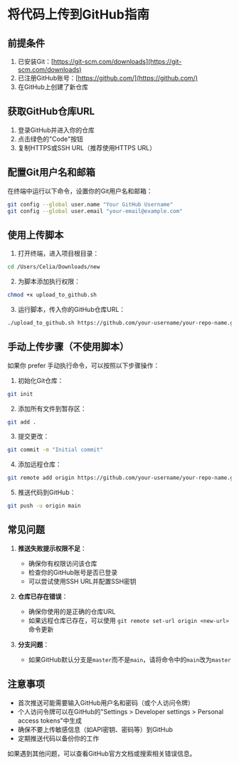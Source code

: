 # 将代码上传到GitHub指南

## 前提条件
1. 已安装Git：[https://git-scm.com/downloads](https://git-scm.com/downloads)
2. 已注册GitHub账号：[https://github.com/](https://github.com/)
3. 在GitHub上创建了新仓库

## 获取GitHub仓库URL
1. 登录GitHub并进入你的仓库
2. 点击绿色的"Code"按钮
3. 复制HTTPS或SSH URL（推荐使用HTTPS URL）

## 配置Git用户名和邮箱
在终端中运行以下命令，设置你的Git用户名和邮箱：
```bash
git config --global user.name "Your GitHub Username"
git config --global user.email "your-email@example.com"
```

## 使用上传脚本
1. 打开终端，进入项目根目录：
```bash
cd /Users/Celia/Downloads/new
```

2. 为脚本添加执行权限：
```bash
chmod +x upload_to_github.sh
```

3. 运行脚本，传入你的GitHub仓库URL：
```bash
./upload_to_github.sh https://github.com/your-username/your-repo-name.git
```

## 手动上传步骤（不使用脚本）
如果你 prefer 手动执行命令，可以按照以下步骤操作：

1. 初始化Git仓库：
```bash
git init
```

2. 添加所有文件到暂存区：
```bash
git add .
```

3. 提交更改：
```bash
git commit -m "Initial commit"
```

4. 添加远程仓库：
```bash
git remote add origin https://github.com/your-username/your-repo-name.git
```

5. 推送代码到GitHub：
```bash
git push -u origin main
```

## 常见问题
1. **推送失败提示权限不足**：
   - 确保你有权限访问该仓库
   - 检查你的GitHub账号是否已登录
   - 可以尝试使用SSH URL并配置SSH密钥

2. **仓库已存在错误**：
   - 确保你使用的是正确的仓库URL
   - 如果远程仓库已存在，可以使用 `git remote set-url origin <new-url>` 命令更新

3. **分支问题**：
   - 如果GitHub默认分支是`master`而不是`main`，请将命令中的`main`改为`master`

## 注意事项
- 首次推送可能需要输入GitHub用户名和密码（或个人访问令牌）
- 个人访问令牌可以在GitHub的"Settings > Developer settings > Personal access tokens"中生成
- 确保不要上传敏感信息（如API密钥、密码等）到GitHub
- 定期推送代码以备份你的工作

如果遇到其他问题，可以查看GitHub官方文档或搜索相关错误信息。